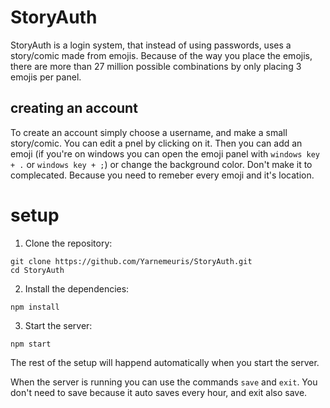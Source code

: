 # StoryAuth

StoryAuth is a login system, that instead of using passwords, uses a story/comic made from emojis. Because of the way you place the emojis, there are more than 27 million possible combinations by only placing 3 emojis per panel.

## creating an account
To create an account simply choose a username, and make a small story/comic. You can edit a pnel by clicking on it. Then you can add an emoji (if you're on windows you can open the emoji panel with `windows key + .` or `windows key + ;`) or change the background color. Don't make it to complecated. Because you need to remeber every emoji and it's location.

# setup
1. Clone the repository:
```shell
git clone https://github.com/Yarnemeuris/StoryAuth.git
cd StoryAuth
```
2. Install the dependencies:
```shell
npm install
```
3. Start the server:
```shell
npm start
```

The rest of the setup will happend automatically when you start the server.

When the server is running you can use the commands `save` and `exit`. You don't need to save because it auto saves every hour, and exit also save.